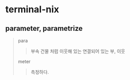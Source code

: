 # terminal-nix
## parameter, parametrize
> para
>> 부속 건물 처럼 이웃해 있는 연결되어 있는 
>> 부, 이웃
>
> meter
>> 측정하다.
